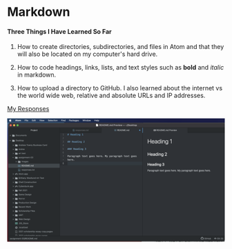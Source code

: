 # Markdown

#### Three Things I Have Learned So Far

1. How to create directories, subdirectories, and files in Atom and that they will also be located on my computer's hard drive.

2. How to code headings, links, lists, and text styles such as **bold** and *italic* in markdown.

3. How to upload a directory to GitHub. I also learned about the internet vs the world wide web, relative and absolute URLs and IP addresses.

[My Responses](./responses.txt)

![Screenshot](./images/screenshot-03.png)
